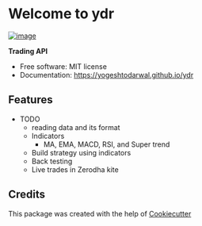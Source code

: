 # Welcome to ydr


[![image](https://img.shields.io/pypi/v/ydr.svg)](https://pypi.python.org/pypi/ydr)


**Trading API**


-   Free software: MIT license
-   Documentation: <https://yogeshtodarwal.github.io/ydr>


## Features

- TODO
    - reading data and its format
    - Indicators
      - MA, EMA, MACD, RSI, and Super trend
    - Build strategy using indicators
    - Back testing
    - Live trades in Zerodha kite

## Credits

This package was created with the help of [Cookiecutter](https://github.com/cookiecutter/cookiecutter)
